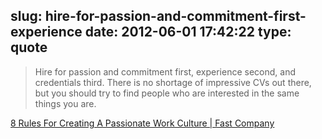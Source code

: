 slug: hire-for-passion-and-commitment-first-experience
date: 2012-06-01 17:42:22
type: quote
---

> Hire for passion and commitment first, experience second, and credentials third. There is no shortage of impressive CVs out there, but you should try to find people who are interested in the same things you are.

[8 Rules For Creating A Passionate Work Culture | Fast Company](http://www.fastcompany.com/1837853/8-rules-for-creating-a-passionate-work-culture)

